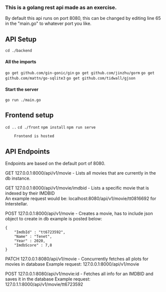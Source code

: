 ### This is a golang rest api made as an exercise.
By default this api runs on port 8080, this can be changed by editing line 65 in the "main.go" to whatever port you like.

## API Setup
`cd ./backend`

#### All the imports
`go get github.com/gin-gonic/gin`
`go get github.com/jinzhu/gorm`
`go get github.com/mattn/go-sqlite3`
`go get github.com/tidwall/gjson`

#### Start the server
`go run ./main.go`

## Frontend setup
`cd ..`
`cd ./front`
`npm install`
`npm run serve`
```
	Frontend is hosted 
```


## API Endpoints
Endpoints are based on the default port of 8080.  

GET 127.0.0.1:8000/api/v1/movie - Lists all movies that are currently in the db instance.  

GET 127.0.0.1:8000/api/v1/movie/imdbid - Lists a specific movie that is indexed by their IMDBID   
An example request would be: localhost:8080/api/v1/movie/tt0816692 for Interstellar.  


POST 127.0.0.1:8000/api/v1/movie - Creates a movie, has to include json object to create in db example is posted below:  

```
{  
	"ImdbId" : "tt6723592",  
	"Name" : "Tenet",  
	"Year" : 2020,  
	"ImdbScore" : 7,8  
}
```

PATCH 127.0.0.1:8080/api/v1/movie - Concurrently fetches all plots for movies in database 
Example request: 127.0.0.1:8000/api/v1/movie

POST 127.0.0.1:8080/api/v1/movie:id - Fetches all info for an IMDBID and saves it in the database
Example request: 127.0.1.1:8000/api/v1/movie/tt6723592
